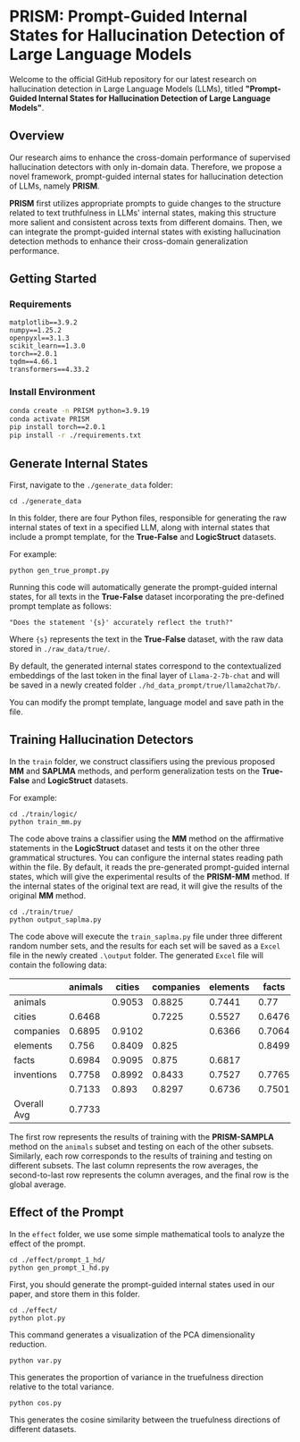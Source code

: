 # PRISM: Prompt-Guided Internal States for Hallucination Detection of Large Language Models



Welcome to the official GitHub repository for our latest research on hallucination detection in Large Language Models (LLMs), titled **"Prompt-Guided Internal States for Hallucination Detection of Large Language Models"**.



## Overview

Our research aims to enhance the cross-domain performance of supervised hallucination detectors with only in-domain data. Therefore, we propose a novel framework, prompt-guided internal states for hallucination detection of LLMs, namely **PRISM**.

**PRISM** first utilizes appropriate prompts to guide changes to the structure related to text truthfulness in LLMs' internal states, making this structure more salient and consistent across texts from different domains. Then, we can integrate the prompt-guided internal states with existing hallucination detection methods to enhance their cross-domain generalization performance.



## Getting Started

### Requirements

```
matplotlib==3.9.2
numpy==1.25.2
openpyxl==3.1.3
scikit_learn==1.3.0
torch==2.0.1
tqdm==4.66.1
transformers==4.33.2
```



### Install Environment

```bash
conda create -n PRISM python=3.9.19
conda activate PRISM
pip install torch==2.0.1
pip install -r ./requirements.txt
```



## Generate Internal States

First, navigate to the `./generate_data` folder:
```
cd ./generate_data
```
In this folder, there are four Python files, responsible for generating the raw internal states of text in a specified LLM, along with internal states that include a prompt template, for the **True-False** and **LogicStruct** datasets.

For example:
```
python gen_true_prompt.py
```
Running this code will automatically generate the prompt-guided internal states, for all texts in the **True-False** dataset incorporating the pre-defined prompt template as follows:
```
"Does the statement '{s}' accurately reflect the truth?"
```
Where `{s}` represents the text in the **True-False** dataset, with the raw data stored in `./raw_data/true/`. 

By default, the generated internal states correspond to the contextualized embeddings of the last token in the final layer of `Llama-2-7b-chat` and will be saved in a newly created folder `./hd_data_prompt/true/llama2chat7b/`. 

You can modify the prompt template, language model and save path in the file.



## Training Hallucination Detectors


In the `train` folder, we construct classifiers using the previous proposed **MM** and **SAPLMA** methods, and perform generalization tests on the **True-False** and **LogicStruct** datasets.

For example:
```
cd ./train/logic/
python train_mm.py
```
The code above trains a classifier using the **MM** method on the affirmative statements in the **LogicStruct** dataset and tests it on the other three grammatical structures. You can configure the internal states reading path within the file. By default, it reads the pre-generated prompt-guided internal states, which will give the experimental results of the **PRISM-MM** method. If the internal states of the original text are read, it will give the results of the original **MM** method.
```
cd ./train/true/
python output_saplma.py
```
The code above will execute the `train_saplma.py` file under three different random number sets, and the results for each set will be saved as a `Excel` file in the newly created `.\output` folder. The generated `Excel` file will contain the following data:	

|             | animals   | cities    | companies | elements  | facts    | inventions|           |
| ----------- | --------- | --------- | --------- | --------- | -------- | --------- | --------- |
| animals     |           | 0.9053    | 0.8825    | 0.7441    | 0.77     | 0.8139    | 0.8232    |
| cities      | 0.6468    |           | 0.7225    | 0.5527    | 0.6476   | 0.7397    | 0.6619    |
| companies   | 0.6895    | 0.9102    |           | 0.6366    | 0.7064   | 0.7774    | 0.744     |
| elements    | 0.756     | 0.8409    | 0.825     |           | 0.8499   | 0.7489    | 0.8041    |
| facts       | 0.6984    | 0.9095    | 0.875     | 0.6817    |          | 0.8208    | 0.7971    |
| inventions  | 0.7758    | 0.8992    | 0.8433    | 0.7527    | 0.7765   |           | 0.8095    |
|             | 0.7133    | 0.893     | 0.8297    | 0.6736    | 0.7501   | 0.7801    |           |
|Overall Avg  | 0.7733    |

The first row represents the results of training with the **PRISM-SAMPLA** method on the `animals` subset and testing on each of the other subsets. Similarly, each row corresponds to the results of training and testing on different subsets. The last column represents the row averages, the second-to-last row represents the column averages, and the final row is the global average.



##  Effect of the Prompt

In the `effect` folder, we use some simple mathematical tools to analyze the effect of the prompt.
```
cd ./effect/prompt_1_hd/
python gen_prompt_1_hd.py
```
First, you should generate the prompt-guided internal states used in our paper, and store them in this folder.
```
cd ./effect/
python plot.py
```
This command generates a visualization of the PCA dimensionality reduction.
```
python var.py
```
This generates the proportion of variance in the truefulness direction relative to the total variance.
```
python cos.py
```
This generates the cosine similarity between the truefulness directions of different datasets.
